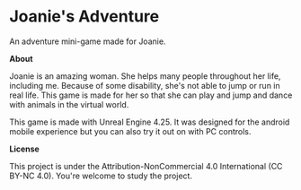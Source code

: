 # Joanie's Adventure

An adventure mini-game made for Joanie. 

**About**

Joanie is an amazing woman. She helps many people throughout her life, including me. Because of some disability, she's not able to jump or run in real life. This game is made for her so that she can play and jump and dance with animals in the virtual world.

This game is made with Unreal Engine 4.25. It was designed for the android mobile experience but you can also try it out on with PC controls.

**License**

This project is under the Attribution-NonCommercial 4.0 International (CC BY-NC 4.0). You're welcome to study the project.
